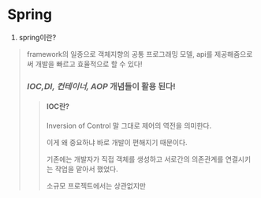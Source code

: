 Spring
======================
1. spring이란?
> framework의 일종으로 객체지향의 공통 프로그래밍 모델, api를 제공해줌으로써 개발을 빠르고 효율적으로 할 수 있다!
> ### *IOC,DI, 컨테이너, AOP* 개념들이 활용 된다!
>> #### IOC란?
>> Inversion of Control 말 그대로 제어의 역전을 의미한다.
>>
>> 이게 왜 중요하냐 바로 개발이 편해지기 때문이다.
>>
>> 기존에는 개발자가 직접 객체를 생성하고 서로간의 의존관계를 연결시키는 작업을 맡아서 했었다.
>>
>> 소규모 프로젝트에서는 상관없지만 
